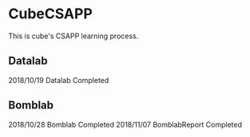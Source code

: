 # CubeCSAPP
This is cube's CSAPP learning process.

## Datalab

2018/10/19 Datalab Completed

## Bomblab

2018/10/28 Bomblab Completed
2018/11/07 BomblabReport Completed
